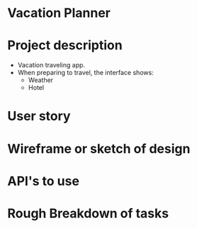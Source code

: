 # Vacation Planner
# Project description
 - Vacation traveling app.
 - When preparing to travel, the interface shows:
    - Weather
    - Hotel
# User story
# Wireframe or sketch of design
# API's to use
# Rough Breakdown of tasks

